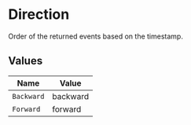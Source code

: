 # Direction

Order of the returned events based on the timestamp.


## Values

| Name       | Value      |
| ---------- | ---------- |
| `Backward` | backward   |
| `Forward`  | forward    |